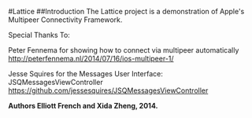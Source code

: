 #Lattice
##Introduction
The Lattice project is a demonstration of Apple's Multipeer Connectivity Framework.

Special Thanks To:

Peter Fennema for showing how to connect via multipeer automatically
http://peterfennema.nl/2014/07/16/ios-multipeer-1/

Jesse Squires for the Messages User Interface: JSQMessagesViewController
https://github.com/jessesquires/JSQMessagesViewController

**Authors Elliott French and Xida Zheng, 2014.**
